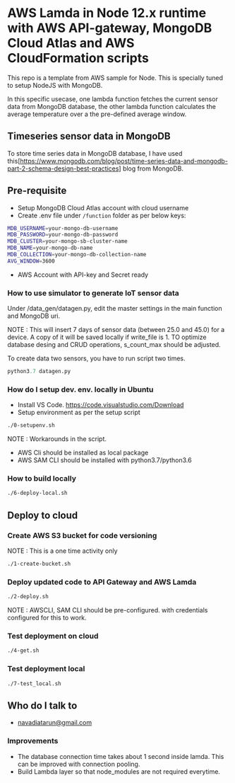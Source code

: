 # AWS Lamda in Node 12.x runtime with AWS API-gateway, MongoDB Cloud Atlas and AWS CloudFormation scripts #

This repo is a template from AWS sample for Node. This is specially tuned to setup NodeJS with MongoDB.

In this specific usecase, one lambda function fetches the current sensor data from MongoDB database, the other lambda function calculates the average temperature over a the pre-defined average window.

## Timeseries sensor data in MongoDB ##

To store time series data in MongoDB database, I have used this[https://www.mongodb.com/blog/post/time-series-data-and-mongodb-part-2-schema-design-best-practices] blog from MongoDB.

## Pre-requisite ##

* Setup MongoDB Cloud Atlas account with cloud username
* Create .env file under `/function` folder as per below keys:

```sh
MDB_USERNAME=your-mongo-db-username
MDB_PASSWORD=your-mongo-db-password
MDB_CLUSTER=your-mongo-sb-cluster-name
MDB_NAME=your-mongo-db-name
MDB_COLLECTION=your-mongo-db-collection-name
AVG_WINDOW=3600

```

* AWS Account with API-key and Secret ready

### How to use simulator to generate IoT sensor data ###

Under /data_gen/datagen.py, edit the master settings in the main function and MongoDB uri.

NOTE : This will insert 7 days of sensor data (between 25.0 and 45.0) for a device. A copy of it will be saved locally if write_file is 1. TO optimize database desing and CRUD operations, s_count_max should be adjusted.

To create data two sensors, you have to run script two times.

```python
python3.7 datagen.py
```

### How do I setup dev. env. locally in Ubuntu ###

* Install VS Code. <https://code.visualstudio.com/Download>
* Setup environment as per the setup script

```sh
./0-setupenv.sh
```

NOTE : Workarounds in the script.

* AWS Cli should be installed as local package
* AWS SAM CLI should be installed with python3.7/python3.6

### How to build locally ###

```sh
./6-deploy-local.sh
```

## Deploy to cloud ##

### Create AWS S3 bucket for code versioning ###

NOTE : This is a one time activity only

```sh
./1-create-bucket.sh
```

### Deploy updated code to API Gateway and AWS Lamda ###

```sh
./2-deploy.sh
```

NOTE : AWSCLI, SAM CLI should be pre-configured. with credentials configured for this to work.

### Test deployment on cloud ###

```sh
./4-get.sh
```

### Test deployment local ###

```sh
./7-test_local.sh
```

## Who do I talk to ##

* navadiatarun@gmail.com

### Improvements ###

* The database connection time takes about 1 second inside lamda. This can be improved with connection pooling.
* Build Lambda layer so that node_modules are not required everytime.
